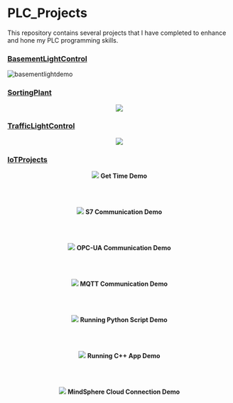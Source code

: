 # PLC_Projects
This repository contains several projects that I have completed to enhance and hone my PLC programming skills.

### [BasementLightControl](/BasementLightControl)

![basementlightdemo](https://github.com/user-attachments/assets/b043e62e-1bf6-42a3-a0bc-424e45f79f1b)

### [SortingPlant](/SortingPlant)

<p align="center">
  <img src="SortingPlant/images/sortplant_constantspeed_demo.gif"/>
</p>

### [TrafficLightControl](/TrafficLightControl)

<p align="center">
  <img src="TrafficLightControl/images/trafficlightdemo.gif"/>
</p>

### [IoTProjects](/IotProject)
<p align="center">
  <img src="IotProject/images/01_getTime.gif"/>
  <b>Get Time Demo</b>
</p>
</br>
</br>
<p align="center">
  <img src="IotProject/images/02_S7Communication.gif"/>
  <b>S7 Communication Demo</b>
</p>
</br>
</br>
<p align="center">
  <img src="IotProject/images/03_opcua.gif"/>
  <b>OPC-UA Communication Demo</b>
</p>
</br>
</br>
<p align="center">
  <img src="IotProject/images/04_mqtt.gif"/>
  <b>MQTT Communication Demo</b>
</p>
</br>
</br>
<p align="center">
  <img src="IotProject/images/05_python.gif"/>
  <b>Running Python Script Demo</b>
</p>
</br>
</br>
<p align="center">
  <img src="IotProject/images/06_cppoeecalculator.gif"/>
  <b>Running C++ App Demo</b>
</p>
</br>
</br>
<p align="center">
  <img src="IotProject/images/07_mindsphere.gif"/>
  <b>MindSphere Cloud Connection Demo</b>
</p>

